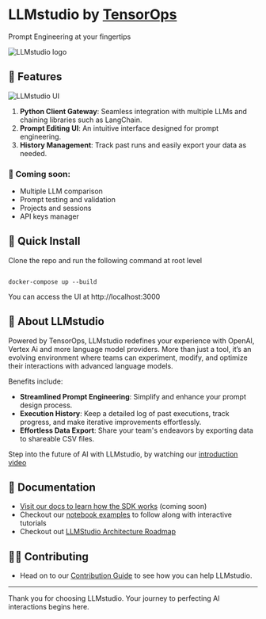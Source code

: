 # LLMstudio by [TensorOps](http://tensorops.ai "TensorOps")

Prompt Engineering at your fingertips

![LLMstudio logo](https://imgur.com/1DzAuaW.jpg)

## 🌟 Features

![LLMstudio UI](https://imgur.com/zBnhtTN.png)

1.  **Python Client Gateway**: Seamless integration with multiple LLMs and chaining libraries such as LangChain.
2.  **Prompt Editing UI**: An intuitive interface designed for prompt engineering.
3.  **History Management**: Track past runs and easily export your data as needed.

### 👀 Coming soon:

- Multiple LLM comparison
- Prompt testing and validation
- Projects and sessions
- API keys manager

## 🚀 Quick Install

Clone the repo and run the following command at root level

```

docker-compose up --build

```

You can access the UI at http://localhost:3000

## 🤔 About LLMstudio

Powered by TensorOps, LLMstudio redefines your experience with OpenAI, Vertex Ai and more language model providers. More than just a tool, it’s an evolving environment where teams can experiment, modify, and optimize their interactions with advanced language models.

Benefits include:

- **Streamlined Prompt Engineering**: Simplify and enhance your prompt design process.
- **Execution History**: Keep a detailed log of past executions, track progress, and make iterative improvements effortlessly.
- **Effortless Data Export**: Share your team's endeavors by exporting data to shareable CSV files.

Step into the future of AI with LLMstudio, by watching our [introduction video](https://www.youtube.com/watch?v=I9h701fbD18)

## 📖 Documentation

- [Visit our docs to learn how the SDK works](https://docs.llmstudio.ai) (coming soon)
- Checkout our [notebook examples](https://github.com/TensorOpsAI/LLMstudio/tree/main/examples) to follow along with interactive tutorials
- Checkout out [LLMStudio Architecture Roadmap](https://github.com/TensorOpsAI/LLMstudio/blob/main/docs/llmstudio-architecture/llmstudio-architecture-roadmap.md)

## 👨‍💻 Contributing

- Head on to our [Contribution Guide](https://github.com/TensorOpsAI/LLMstudio/tree/main/CONTRIBUTING.md) to see how you can help LLMstudio.

---

Thank you for choosing LLMstudio. Your journey to perfecting AI interactions begins here.
